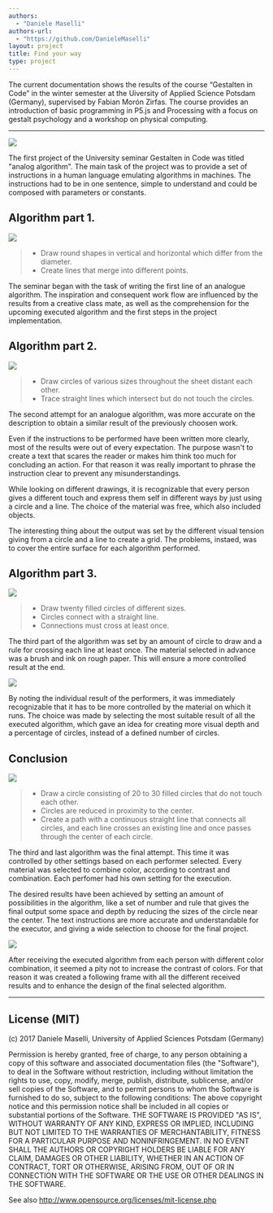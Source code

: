 ```yaml
--- 
authors: 
  - "Daniele Maselli"
authors-url: 
  - "https://github.com/DanieleMaselli"
layout: project
title: Find your way 
type: project
---
```


The current documentation shows the results of the course “Gestalten in Code” in the winter semester at the Uiversity of Applied Science Potsdam (Germany), supervised by Fabian Morón Zirfas. The course provides an introduction of basic programming in P5.js and Processing with a focus on gestalt psychology and a workshop on physical computing.

---


![](./splash.png)


The first project of the University seminar Gestalten in Code was titled "analog algorithm". 
The main task of the project was to provide a set of instructions in a human language emulating algorithms in machines. The instructions had to be in one sentence, simple to understand and could be composed with parameters or constants.

## Algorithm part 1.


![](./assets/images/algo-1.png)


> * Draw round shapes in vertical and horizontal which differ from the diameter. 
> * Create lines that merge into different points.



The seminar began with the task of writing the first line of an analogue algorithm. The inspiration and consequent work flow are influenced by the results from a creative class mate, as well as the comprehension for the upcoming executed algorithm and the first steps in the project implementation.




## Algorithm part 2.




![](./assets/images/algo-2.png)


> * Draw circles of various sizes throughout the sheet distant each other.  
> * Trace straight lines which intersect but do not touch the circles.


The second attempt for an analogue algorithm, was more accurate on the description to obtain a similar result of the previously choosen work. 

Even if the instructions to be performed have been written more clearly, most of the results were out of every expectation. The purpose wasn't to create a text that scares the reader or makes him think too much for concluding an action. For that reason it was really important to phrase the instruction clear to prevent any misunderstandings.

While looking on different drawings, it is recognizable that every person gives a different touch and express them self in different ways by just using a circle and a line. The choice of the material was free, which also included objects. 

The interesting thing about the output was set by the different visual tension giving from a circle and a line to create a grid. The problems, instaed, was to cover the entire surface for each algorithm performed.

## Algorithm part 3.


![](./assets/images/algo-3.png)


> * Draw twenty filled circles of different sizes.
> * Circles connect with a straight line.
> * Connections must cross at least once.


The third part of the algorithm was set by an amount of circle to draw and a rule for crossing each line at least once. The material selected in advance was a brush and ink on rough paper. This will ensure a more controlled result at the end. 


![](./assets/images/algo-4.png)


By noting the individual result of the performers, it was immediately recognizable that it has to be more controlled by the material on which it runs. The choice was made by selecting the most suitable result of all the executed algorithm, which gave an idea for creating more visual depth and a percentage of circles, instead of a defined number of circles.



## Conclusion

![](./assets/images/algo-5.png)


> * Draw a circle consisting of 20 to 30 filled circles that do not touch each other.
> * Circles are reduced in proximity to the center.
> * Create a path with a continuous straight line that connects all circles, and each line crosses an existing line and once passes through the center of each circle.



The third and last algorithm was the final attempt. This time it was controlled by other settings based on each performer selected. Every material was selected to combine color, according to contrast and combination. 
Each perfomer had his own setting for the execution.   

The desired results have been achieved by setting an amount of possibilities in the algorithm, like a set of number and rule that gives the final output some space and depth by reducing the sizes of the circle near the center. The text instructions are more accurate and understandable for the executor, and giving a wide selection to choose for the final project.

![](./assets/images/algo-end.png)

After receiving the executed algorithm from each person with different color combination, it seemed a pity not to increase the contrast of colors. For that reason it was created a following frame with all the different received results and to enhance the design of the final selected algorithm.

---------------------------------------

## License (MIT)

(c) 2017 Daniele Maselli, University of Applied Sciences Potsdam (Germany)

Permission is hereby granted, free of charge, to any person obtaining a copy of this software and associated documentation files (the "Software"), to deal in the Software without restriction, including without limitation the rights to use, copy, modify, merge, publish, distribute, sublicense, and/or sell copies of the Software, and to permit persons to whom the Software is furnished to do so, subject to the following conditions:
The above copyright notice and this permission notice shall be included in all copies or substantial portions of the Software.
THE SOFTWARE IS PROVIDED "AS IS", WITHOUT WARRANTY OF ANY KIND, EXPRESS OR IMPLIED, INCLUDING BUT NOT LIMITED TO THE WARRANTIES OF MERCHANTABILITY, FITNESS FOR A PARTICULAR PURPOSE AND NONINFRINGEMENT. IN NO EVENT SHALL THE AUTHORS OR COPYRIGHT HOLDERS BE LIABLE FOR ANY CLAIM, DAMAGES OR OTHER LIABILITY, WHETHER IN AN ACTION OF CONTRACT, TORT OR OTHERWISE, ARISING FROM, OUT OF OR IN CONNECTION WITH THE SOFTWARE OR THE USE OR OTHER DEALINGS IN THE SOFTWARE.

See also http://www.opensource.org/licenses/mit-license.php
